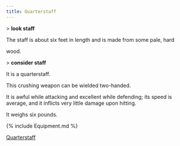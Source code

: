 ```yaml
---
title: Quarterstaff
---
```


\> **look staff**

The staff is about six feet in length and is made from some pale, hard

wood.

\> **consider staff**

It is a quarterstaff.

This crushing weapon can be wielded two-handed.

It is awful while attacking and excellent while defending; its speed is
average, and it inflicts very little damage upon hitting.

It weighs six pounds.

{% include Equipment.md %}

[Quarterstaff](Category:_Smiting_weapons "wikilink")